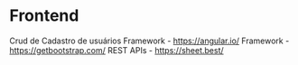 # Frontend

Crud de Cadastro de usuários
Framework - https://angular.io/
Framework - https://getbootstrap.com/
REST APIs - https://sheet.best/

